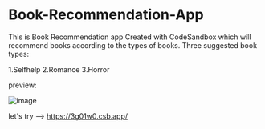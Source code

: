 # Book-Recommendation-App
This is Book Recommendation app Created with CodeSandbox which will recommend books according to the types of books.
Three suggested book types:

1.Selfhelp
2.Romance
3.Horror

preview:

![image](https://user-images.githubusercontent.com/100896986/205808828-86c02546-04eb-45ca-9bb0-dc5172b4e33f.png)

let's try --> https://3g01w0.csb.app/

